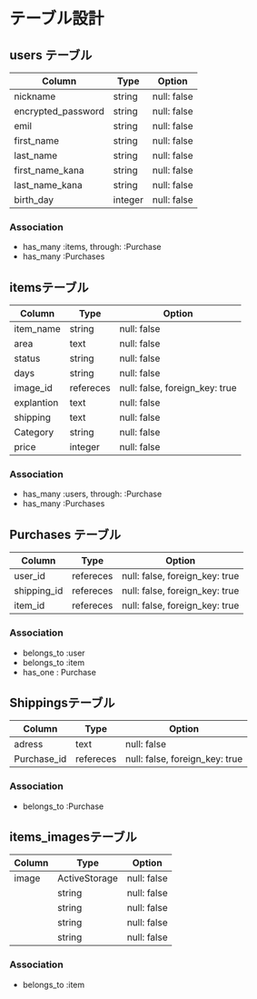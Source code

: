 # テーブル設計

## users テーブル

| Column            | Type          | Option        |
|------------------ |-------------- |-------------- |
| nickname          | string        | null: false   |  
| encrypted_password| string        | null: false   |  
| emil              | string        | null: false   |  
| first_name        | string        | null: false   |  
| last_name         | string        | null: false   |  
| first_name_kana   | string        |null: false    |
| last_name_kana    | string        |null: false    |
| birth_day         | integer       |null: false    |
###   Association
- has_many :items, through: :Purchase
- has_many :Purchases

 





## itemsテーブル

| Column         | Type         | Option                          |
|----------------|------------- |---------------------------------|
|  item_name     | string       |null: false                      |  
|  area          | text         |null: false                      |  
|  status        | string       |null: false                      |  
|  days          | string       |null: false                      |  
|  image_id      | refereces    |null: false, foreign_key: true   |  
|  explantion    | text         |null: false                      |  
|  shipping      | text         |null: false                      |  
|  Category      | string       |null: false                      |  
|  price         | integer      |null: false                      |  



###   Association

- has_many :users, through: :Purchase
- has_many :Purchases

## Purchases テーブル

| Column         | Type        | Option       |
|----------------|-------------|--------------|
|  user_id       | refereces    |null: false, foreign_key: true   | 
|  shipping_id   | refereces    |null: false, foreign_key: true   | 
|  item_id       | refereces    |null: false, foreign_key: true   | 


###   Association
- belongs_to :user
- belongs_to :item
- has_one : Purchase

## Shippingsテーブル

| Column         | Type        | Option                          |
|----------------|-------------|---------------------------------|
| adress         | text        |null: false                      |  
| Purchase_id    |refereces    |null: false, foreign_key: true   | 


###   Association
- belongs_to :Purchase

## items_imagesテーブル

| Column         | Type          | Option       |
|----------------|-------------  |--------------|
|    image       | ActiveStorage |null: false   |  
|                |string         |null: false   |  
|                |string         |null: false   |  
|                |string         |null: false   |  
|                |string         |null: false   |  


###   Association
- belongs_to :item